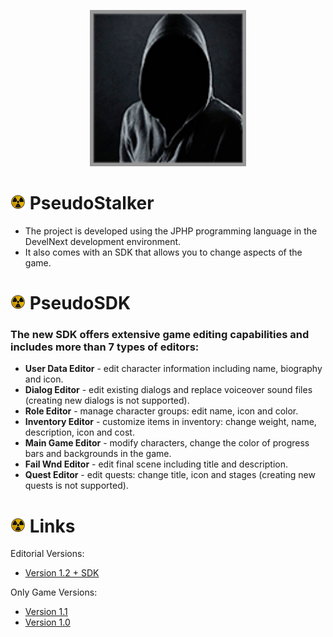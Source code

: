 <p align="center">
  <img width="250" height="250" src="https://github.com/Chaek08/PseudoStalker/blob/sdk/Resources/icon_vovchik.png">
</p>

# ![Emoji](https://github.com/Chaek08/PseudoStalker/blob/sdk/Resources/1.png) PseudoStalker 
- The project is developed using the JPHP programming language in the DevelNext development environment.
- It also comes with an SDK that allows you to change aspects of the game.


# ![Emoji](https://github.com/Chaek08/PseudoStalker/blob/sdk/Resources/1.png) PseudoSDK
### The new SDK offers extensive game editing capabilities and includes more than 7 types of editors:

- **User Data Editor** - edit character information including name, biography and icon.
- **Dialog Editor** - edit existing dialogs and replace voiceover sound files (creating new dialogs is not supported).
- **Role Editor** - manage character groups: edit name, icon and color.
- **Inventory Editor** - customize items in inventory: change weight, name, description, icon and cost.
- **Main Game Editor** - modify characters, change the color of progress bars and backgrounds in the game.
- **Fail Wnd Editor** - edit final scene including title and description.
- **Quest Editor** - edit quests: change title, icon and stages (creating new quests is not supported).

# ![Emoji](https://github.com/Chaek08/PseudoStalker/blob/sdk/Resources/1.png) Links
Editorial Versions:
- [Version 1.2 + SDK](https://github.com/Chaek08/PseudoStalker/releases/tag/build-593)

Only Game Versions:
- [Version 1.1](https://github.com/Chaek08/PseudoStalker/releases/tag/build-508)
- [Version 1.0](https://github.com/Chaek08/PseudoStalker/releases/tag/build-494)
